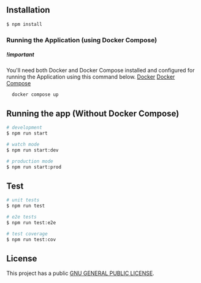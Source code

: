 ## Installation

```bash
$ npm install
```
### Running the Application (using Docker Compose)
##### !important 
You'll need both Docker and Docker Compose installed and configured for running the Application using this command below.
[Docker](https://docs.docker.com/get-docker/)
[Docker Compose](https://docs.docker.com/compose/install/)

```bash
  docker compose up
```

## Running the app (Without Docker Compose)

```bash
# development
$ npm run start

# watch mode
$ npm run start:dev

# production mode
$ npm run start:prod
```

## Test

```bash
# unit tests
$ npm run test

# e2e tests
$ npm run test:e2e

# test coverage
$ npm run test:cov
```
## License

This project has a public [GNU GENERAL PUBLIC LICENSE](LICENSE).
